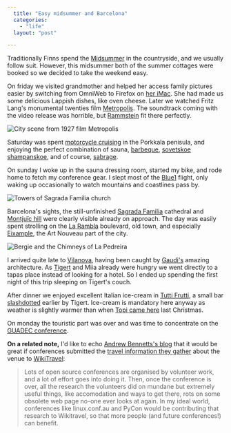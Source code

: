 ```yaml
---
  title: "Easy midsummer and Barcelona"
  categories: 
    - "life"
  layout: "post"

---
```

Traditionally Finns spend the [Midsummer][12] in the countryside, and we usually follow suit. However, this midsummer both of the summer cottages were booked so we decided to take the weekend easy.

On friday we visited grandmother and helped her access family pictures easier by switching from OmniWeb to Firefox on [her iMac][18]. She had made us some delicious Lappish dishes, like oven cheese. Later we watched Fritz Lang's monumental twenties film [Metropolis][3]. The soundtrack coming with the video release was horrible, but [Rammstein][4] fit there perfectly.

![City scene from 1927 film Metropolis](https://s3.eu-central-1.amazonaws.com/bergie-iki-fi/metropolis_tower.jpg)

Saturday was spent [motorcycle cruising][15] in the Porkkala penisula, and enjoying the perfect combination of sauna, [barbeque][13], [sovetskoe shampanskoe][14], and of course, [sabrage][16].

On sunday I woke up in the sauna dressing room, started my bike, and rode home to fetch my conference gear. I slept most of the [Blue1][17] flight, only waking up occasionally to watch mountains and coastlines pass by.

![Towers of Sagrada Familia church](https://s3.eu-central-1.amazonaws.com/bergie-iki-fi/Towers_of_Sagrada_Familia.jpg)

Barcelona's sights, the still-unfinished [Sagrada Familia][7] cathedral and [Montjuïc hill][6] were clearly visible already on approach. The day was easily spent strolling on the [La Rambla][5] boulevard, old town, and especially [Eixample][11], the Art Nouveau part of the city.

![Bergie and the Chimneys of La Pedreira](https://s3.eu-central-1.amazonaws.com/bergie-iki-fi/Bergie_in_La_Pedreira.jpg)

I arrived quite late to [Vilanova][8], having been caught by [Gaudi's][9] amazing architecture. As [Tigert][10] and Miia already were hungry we went directly to a tapas place instead of looking for a hotel. So I ended up spending the first night of this trip sleeping on Tigert's couch.

After dinner we enjoyed excellent Italian ice-cream in [Tutti Frutti][1], a small bar [slashdotted][2] earlier by Tigert. Ice-cream is mandatory here anyway as weather is slightly warmer than when [Topi came here][19] last Christmas.

On monday the touristic part was over and was time to concentrate on the [GUADEC conference][20].

__On a related note,__ I'd like to echo [Andrew Bennetts's blog][21] that it would be great if conferences submitted the [travel information they gather][23] about the venue to [WikiTravel][22]:

> Lots of open source conferences are organised by volunteer work, and a lot of effort goes into doing it. Then, once the conference is over, all the research the volunteers did on mundane but extremely useful things, like accomodation and ways to get there, rots on some obsolete web page no-one ever looks at again. In my ideal world, conferences like linux.conf.au and PyCon would be contributing that research to Wikitravel, so that more people (and future conferences!) can benefit. 

[1]: http://www.tigert.com/archives/2006/06/25/message-to-chris-blizzard/
[2]: http://www.tigert.com/archives/2006/06/26/ice-cream-revisited/
[3]: http://en.wikipedia.org/wiki/Metropolis_%28film%29
[4]: http://en.wikipedia.org/wiki/Rammstein
[5]: http://en.wikipedia.org/wiki/La_Rambla
[6]: http://en.wikipedia.org/wiki/Montju%C3%AFc
[7]: http://en.wikipedia.org/wiki/Sagrada_Familia
[8]: http://en.wikipedia.org/wiki/Vilanova_i_la_Geltr%C3%BA
[9]: http://en.wikipedia.org/wiki/Antoni_Gaud%C3%AD
[10]: http://www.tigert.com/
[11]: http://en.wikipedia.org/wiki/Eixample
[12]: http://virtual.finland.fi/netcomm/news/showarticle.asp?intNWSAID=26052
[13]: http://bergie.iki.fi/moblog/2006-06-24-1151168408
[14]: http://bergie.iki.fi/moblog/2006-06-23-1151099404
[15]: http://bergie.iki.fi/moblog/2006-06-24-1151158803
[16]: http://www.confreriedusabredor.co.uk/sabrage/tutorial.html
[17]: http://www.blue1.com/
[18]: http://bergie.iki.fi/moblog/2006-06-23-1151061603
[19]: http://www.tktuomin.org/blog/christmas-at-barcelona.html
[20]: http://guadec.org/GUADEC2006
[21]: http://andrew.puzzling.org/diary/2005/January/13/20050113
[22]: http://wikitravel.org/
[23]: http://guadec.org/GUADEC2006/location
